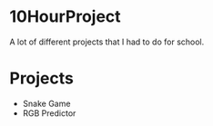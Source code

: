 # 10HourProject
A lot of different projects that I had to do for school.
# Projects
* Snake Game
* RGB Predictor

